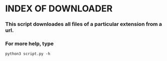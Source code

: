 # INDEX OF DOWNLOADER

### This script downloades all files of a particular extension from a url. 
### For more help, type 
	python3 script.py -h